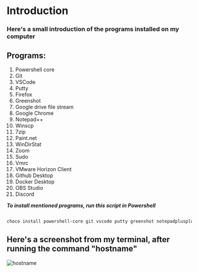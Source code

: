 # Introduction

### Here's a small introduction of the programs installed on my computer

## Programs:
1. Powershell core
2. Git
3. VSCode
4. Putty
5. Firefox
6. Greenshot
7. Google drive file stream
8. Google Chrome
9. Notepad++
10. Winscp
11. 7zip
12. Paint.net
13. WinDirStat
14. Zoom
15. Sudo
16. Vmrc
17. VMware Horizon Client
18. Github Desktop
19. Docker Desktop
20. OBS Studio
21. Discord


***To install mentioned programs, run this script in Powershell***

```powershell

choco install powershell-core git vscode putty greenshot notepadplusplus winscp discord 7zip paint.net windirstat zoom sudo vmrc vmware-horizon-client github-desktop obs-studio docker-desktop google-drive-file-stream googlechrome curl powertoys -y

``` 


## Here's a screenshot from my terminal, after running the command "hostname"
![hostname](https://github.com/user-attachments/assets/cd6defc3-84f1-410c-b3d0-e404072ee2ac)
